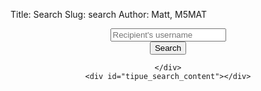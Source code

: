 Title: Search
Slug: search
Author: Matt, M5MAT

<script type="text/javascript" src="/media/tipuesearch/tipuesearch_set.js"></script>
<script type="text/javascript" src="/tipuesearch_content.js"></script>
<script type="text/javascript" src="/media/tipuesearch/tipuesearch.js"></script>

<script>
  $(document).ready(function() {
       $('#tipue_search_input').tipuesearch();
  });
</script>

<div class="entry-content">
    <div align="center">
      <div class="input-group mb-3">
        <input type="text" id="tipue_search_input" class="form-control" placeholder="Recipient's username" aria-label="Search" aria-describedby="basic-addon2">
        <div class="input-group-append">
          <button class="btn btn-outline-secondary" type="button">Search</button>
        </div>
      </div>

    </div>
    <div id="tipue_search_content"></div>
</div>
